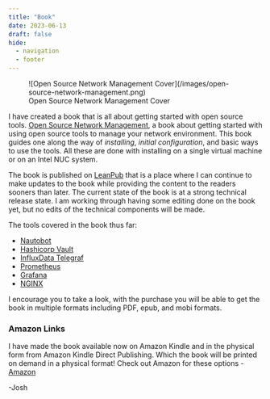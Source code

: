 ```yaml
---
title: "Book"
date: 2023-06-13
draft: false
hide:
  - navigation
  - footer
---
```


<figure markdown="span">
    ![Open Source Network Management Cover](/images/open-source-network-management.png)
    <figcaption>Open Source Network Management Cover</figcaption>
</figure>

I have created a book that is all about getting started with open source tools. [Open Source Network Management](https://leanpub.com/opensourcenetworkmanagement), a book about getting started with using open source tools to manage your network environment. This book guides one along the way of _installing_, _initial configuration_, and basic ways to use the tools. All these are done with installing on a single virtual machine or on an Intel NUC system.

The book is published on [LeanPub](https://www.leanpub.com) that is a place where I can continue to make updates to the book while providing the content to the readers sooners than later. The current state of the book is at a strong technical release state. I am working through having some editing done on the book yet, but no edits of the technical components will be made.

The tools covered in the book thus far:

- [Nautobot](https://www.nautobot.com)
- [Hashicorp Vault](https://www.vaultproject.io/)
- [InfluxData Telegraf](https://www.influxdata.com/time-series-platform/telegraf/)
- [Prometheus](https://prometheus.io/)
- [Grafana](https://grafana.com/grafana/)
- [NGINX](https://www.nginx.com/)

I encourage you to take a look, with the purchase you will be able to get the book in multiple formats including PDF, epub, and mobi formats.

### Amazon Links

I have made the book available now on Amazon Kindle and in the physical form from Amazon Kindle Direct Publishing. Which the book will be printed on demand in a physical format! Check out Amazon for these options - [Amazon](https://www.amazon.com/Open-Source-Network-Management-network-ebook/dp/B0BQFL7WJD/ref=sr_1_1?keywords=open+source+network+management&qid=1682789845&sprefix=Open+Source+Network%2Caps%2C115&sr=8-1)

-Josh
